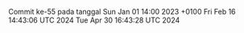 Commit ke-55 pada tanggal Sun Jan 01 14:00 2023 +0100
Fri Feb 16 14:43:06 UTC 2024
Tue Apr 30 16:43:28 UTC 2024
